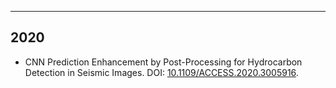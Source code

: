 ---
## 2020

- CNN Prediction Enhancement by Post-Processing for Hydrocarbon Detection in Seismic Images. DOI: [10.1109/ACCESS.2020.3005916](https://dx.doi.org/10.1109/ACCESS.2020.3005916).


